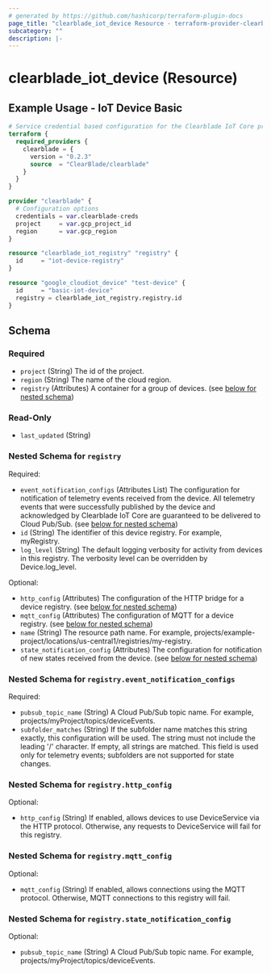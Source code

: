```yaml
---
# generated by https://github.com/hashicorp/terraform-plugin-docs
page_title: "clearblade_iot_device Resource - terraform-provider-clearblade"
subcategory: ""
description: |-
---
```


# clearblade_iot_device (Resource)

## Example Usage - IoT Device Basic

```terraform
# Service credential based configuration for the Clearblade IoT Core provider
terraform {
  required_providers {
    clearblade = {
      version = "0.2.3"
      source  = "ClearBlade/clearblade"
    }
  }
}

provider "clearblade" {
  # Configuration options
  credentials = var.clearblade-creds
  project     = var.gcp_project_id
  region      = var.gcp_region
}

resource "clearblade_iot_registry" "registry" {
  id     = "iot-device-registry"
}

resource "google_cloudiot_device" "test-device" {
  id     = "basic-iot-device"
  registry = clearblade_iot_registry.registry.id
}
```

<!-- schema generated by tfplugindocs -->

## Schema

### Required

- `project` (String) The id of the project.
- `region` (String) The name of the cloud region.
- `registry` (Attributes) A container for a group of devices. (see [below for nested schema](#nestedatt--registry))

### Read-Only

- `last_updated` (String)

<a id="nestedatt--registry"></a>

### Nested Schema for `registry`

Required:

- `event_notification_configs` (Attributes List) The configuration for notification of telemetry events received from the device. All telemetry events that were successfully published by the device and acknowledged by Clearblade IoT Core are guaranteed to be delivered to Cloud Pub/Sub. (see [below for nested schema](#nestedatt--registry--event_notification_configs))
- `id` (String) The identifier of this device registry. For example, myRegistry.
- `log_level` (String) The default logging verbosity for activity from devices in this registry. The verbosity level can be overridden by Device.log_level.

Optional:

- `http_config` (Attributes) The configuration of the HTTP bridge for a device registry. (see [below for nested schema](#nestedatt--registry--http_config))
- `mqtt_config` (Attributes) The configuration of MQTT for a device registry. (see [below for nested schema](#nestedatt--registry--mqtt_config))
- `name` (String) The resource path name. For example, projects/example-project/locations/us-central1/registries/my-registry.
- `state_notification_config` (Attributes) The configuration for notification of new states received from the device. (see [below for nested schema](#nestedatt--registry--state_notification_config))

<a id="nestedatt--registry--event_notification_configs"></a>

### Nested Schema for `registry.event_notification_configs`

Required:

- `pubsub_topic_name` (String) A Cloud Pub/Sub topic name. For example, projects/myProject/topics/deviceEvents.
- `subfolder_matches` (String) If the subfolder name matches this string exactly, this configuration will be used. The string must not include the leading '/' character. If empty, all strings are matched. This field is used only for telemetry events; subfolders are not supported for state changes.

<a id="nestedatt--registry--http_config"></a>

### Nested Schema for `registry.http_config`

Optional:

- `http_config` (String) If enabled, allows devices to use DeviceService via the HTTP protocol. Otherwise, any requests to DeviceService will fail for this registry.

<a id="nestedatt--registry--mqtt_config"></a>

### Nested Schema for `registry.mqtt_config`

Optional:

- `mqtt_config` (String) If enabled, allows connections using the MQTT protocol. Otherwise, MQTT connections to this registry will fail.

<a id="nestedatt--registry--state_notification_config"></a>

### Nested Schema for `registry.state_notification_config`

Optional:

- `pubsub_topic_name` (String) A Cloud Pub/Sub topic name. For example, projects/myProject/topics/deviceEvents.
